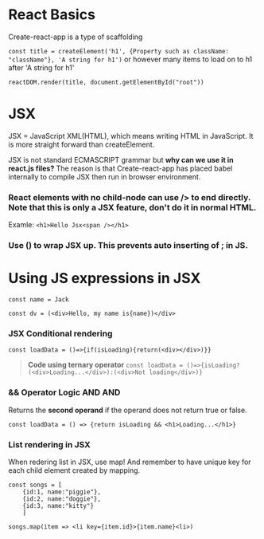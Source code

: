 # React Basics

Create-react-app is a type of scaffolding

`const title = createElement('h1', {Property such as className: "className"}, 'A string for h1')` or however many items to load on to h1 after 'A string for h1'

```
reactDOM.render(title, document.getElementById("root"))
```

# JSX

JSX = JavaScript XML(HTML), which means writing HTML in JavaScript. It is more straight forward than createElement.

JSX is not standard ECMASCRIPT grammar but **why can we use it in react.js files?**
The reason is that Create-react-app has placed babel internally to compile JSX then run in browser environment.

### React elements with no child-node can use /> to end directly. Note that this is only a JSX feature, don't do it in normal HTML.

Examle: `<h1>Hello Jsx<span /></h1>`

### Use () to wrap JSX up. This prevents auto inserting of ; in JS.

# Using JS expressions in JSX
```
const name = Jack
```
```
const dv = (<div>Hello, my name is{name})</div>
```

### JSX Conditional rendering
```
const loadData = ()=>{if(isLoading){return(<div></div>)}}
```
> **Code using ternary operator** `const loadData = ()=>{isLoading?(<div>Loading...</div>):(<div>Not loading</div>)}`

### && Operator Logic AND AND
Returns the **second operand** if the operand does not return true or false.
```
const loadData = () => {return isLoading && <h1>Loading...</h1>}
```

### List rendering in JSX
When redering list in JSX, use map! And remember to have unique key for each child element created by mapping.
```
const songs = [
    {id:1, name:"piggie"}, 
    {id:2, name:"doggie"}, 
    {id:3, name:"kitty"}
    ]
```
```
songs.map(item => <li key={item.id}>{item.name}<li>)
```